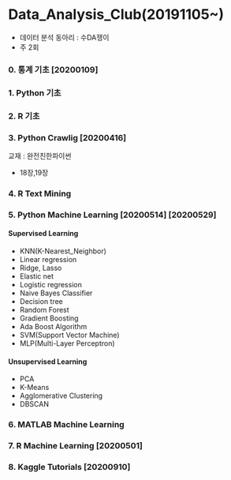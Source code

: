 # Data_Analysis_Club(20191105~)

- 데이터 분석 동아리 : 수DA쟁이
- 주 2회

### 0. 통계 기초 [20200109]

### 1. Python 기초

### 2. R 기초

### 3. Python Crawlig [20200416]
교재 : 완전친한파이썬<br>
- 18장,19장

### 4. R Text Mining

### 5. Python Machine Learning [20200514] [20200529]
#### Supervised Learning
- KNN(K-Nearest_Neighbor)
- Linear regression
- Ridge, Lasso
- Elastic net
- Logistic regression
- Naive Bayes Classifier
- Decision tree
- Random Forest
- Gradient Boosting
- Ada Boost Algorithm
- SVM(Support Vector Machine)
- MLP(Multi-Layer Perceptron)
#### Unsupervised Learning
- PCA
- K-Means
- Agglomerative Clustering
- DBSCAN

### 6. MATLAB Machine Learning

### 7. R Machine Learning [20200501]


### 8. Kaggle Tutorials [20200910]
